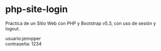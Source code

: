# php-site-login
 Práctica de un Sitio Web con PHP y Bootstrap v5.3, con uso de sesión y logout.
 
usuario:jennpper
<br>
contraseña: 1234